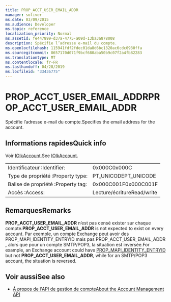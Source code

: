 ```yaml
---
title: PROP_ACCT_USER_EMAIL_ADDR
manager: soliver
ms.date: 03/09/2015
ms.audience: Developer
ms.topic: reference
localization_priority: Normal
ms.assetid: fe447899-d37a-4775-a09d-13ba3a878008
description: Spécifie l’adresse e-mail du compte.
ms.openlocfilehash: 115941fdf2fdec01da8d6bc1320ac6cdc0930ffa
ms.sourcegitcommit: 8657170d071f9bcf680aba50b9c07f2a4fb82283
ms.translationtype: MT
ms.contentlocale: fr-FR
ms.lasthandoff: 04/28/2019
ms.locfileid: "33436775"
---
```

# <a name="prop_acct_user_email_addr"></a><span data-ttu-id="4b34b-103">PROP_ACCT_USER_EMAIL_ADDR</span><span class="sxs-lookup"><span data-stu-id="4b34b-103">PROP_ACCT_USER_EMAIL_ADDR</span></span>

<span data-ttu-id="4b34b-104">Spécifie l’adresse e-mail du compte.</span><span class="sxs-lookup"><span data-stu-id="4b34b-104">Specifies the email address for the account.</span></span>
  
## <a name="quick-info"></a><span data-ttu-id="4b34b-105">Informations rapides</span><span class="sxs-lookup"><span data-stu-id="4b34b-105">Quick info</span></span>

<span data-ttu-id="4b34b-106">Voir [IOlkAccount](iolkaccount.md).</span><span class="sxs-lookup"><span data-stu-id="4b34b-106">See [IOlkAccount](iolkaccount.md).</span></span>
  
|||
|:-----|:-----|
|<span data-ttu-id="4b34b-107">Identificateur :</span><span class="sxs-lookup"><span data-stu-id="4b34b-107">Identifier:</span></span>  <br/> |<span data-ttu-id="4b34b-108">0x000C</span><span class="sxs-lookup"><span data-stu-id="4b34b-108">0x000C</span></span>  <br/> |
|<span data-ttu-id="4b34b-109">Type de propriété :</span><span class="sxs-lookup"><span data-stu-id="4b34b-109">Property type:</span></span>  <br/> |<span data-ttu-id="4b34b-110">PT_UNICODE</span><span class="sxs-lookup"><span data-stu-id="4b34b-110">PT_UNICODE</span></span>  <br/> |
|<span data-ttu-id="4b34b-111">Balise de propriété :</span><span class="sxs-lookup"><span data-stu-id="4b34b-111">Property tag:</span></span>  <br/> |<span data-ttu-id="4b34b-112">0x000C001F</span><span class="sxs-lookup"><span data-stu-id="4b34b-112">0x000C001F</span></span>  <br/> |
|<span data-ttu-id="4b34b-113">Accès :</span><span class="sxs-lookup"><span data-stu-id="4b34b-113">Access:</span></span>  <br/> |<span data-ttu-id="4b34b-114">Lecture/écriture</span><span class="sxs-lookup"><span data-stu-id="4b34b-114">Read/write</span></span>  <br/> |
   
## <a name="remarks"></a><span data-ttu-id="4b34b-115">Remarques</span><span class="sxs-lookup"><span data-stu-id="4b34b-115">Remarks</span></span>

 <span data-ttu-id="4b34b-116">**PROP_ACCT_USER_EMAIL_ADDR** n’est pas censé exister sur chaque compte.</span><span class="sxs-lookup"><span data-stu-id="4b34b-116">**PROP_ACCT_USER_EMAIL_ADDR** is not expected to exist on every account.</span></span> <span data-ttu-id="4b34b-117">Par exemple, un compte [](prop_mapi_identity_entryid.md) Exchange peut avoir des PROP_MAPI_IDENTITY_ENTRYID mais pas PROP_ACCT_USER_EMAIL_ADDR **,** alors que pour un compte SMTP/POP3, la situation est inversée.</span><span class="sxs-lookup"><span data-stu-id="4b34b-117">For example, an Exchange account could have [PROP_MAPI_IDENTITY_ENTRYID](prop_mapi_identity_entryid.md) but not **PROP_ACCT_USER_EMAIL_ADDR**, while for an SMTP/POP3 account, the situation is reversed.</span></span>
  
## <a name="see-also"></a><span data-ttu-id="4b34b-118">Voir aussi</span><span class="sxs-lookup"><span data-stu-id="4b34b-118">See also</span></span>

- [<span data-ttu-id="4b34b-119">À propos de l'API de gestion de compte</span><span class="sxs-lookup"><span data-stu-id="4b34b-119">About the Account Management API</span></span>](about-the-account-management-api.md)


